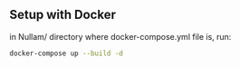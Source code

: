 ## Setup with Docker
in Nullam/ directory where docker-compose.yml file is, run:
```bash
docker-compose up --build -d 
```
<br/>